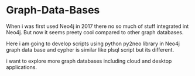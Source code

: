 # Graph-Data-Bases

When i was first used Neo4j in 2017 there no so much of stuff integrated int Neo4j. But now it seems preety cool compared to other graph databases.

Here i am going to develop scripts using python py2neo library in Neo4j graph data base and cypher is similar like plsql script but its different.

i want to explore more graph databases including cloud and desktop applications.
